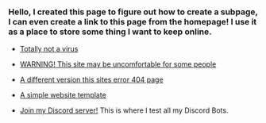 ### Hello, I created this page to figure out how to create a subpage, I can even create a link to this page from the homepage! I use it as a place to store some thing I want to keep online.

- [Totally not a virus](https://drive.google.com/file/d/1vsGFkVK7RGXc_qiFF2tgBdDZuvKqj5VV/view?usp=sharing)

- [WARNING! This site may be uncomfortable for some people](http://spritecranberry.gearhostpreview.com/)

- [A different version this sites error 404 page](http://thebozzz-github-io.gearhostpreview.com/)

- [A simple website template](http://ethansgitsite.gearhostpreview.com/)

- [Join my Discord server!](https://discord.gg/HXm5Z9Xygw) This is where I test all my Discord Bots.
